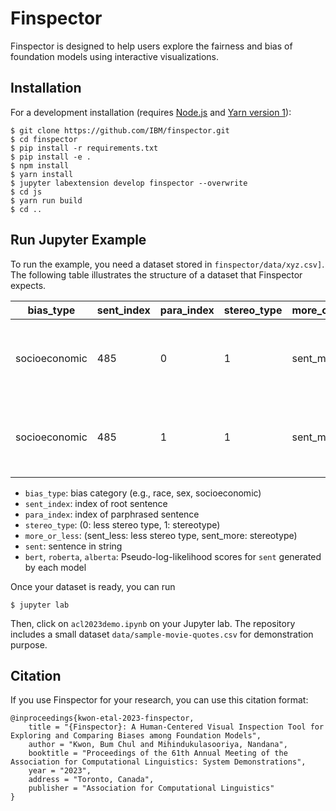 # Finspector

Finspector is designed to help users explore the fairness and bias of foundation models using interactive visualizations.

## Installation

For a development installation (requires [Node.js](https://nodejs.org) and [Yarn version 1](https://classic.yarnpkg.com/)):

    $ git clone https://github.com/IBM/finspector.git
    $ cd finspector
    $ pip install -r requirements.txt
    $ pip install -e .
    $ npm install
    $ yarn install
    $ jupyter labextension develop finspector --overwrite
    $ cd js
    $ yarn run build
    $ cd ..

## Run Jupyter Example

To run the example, you need a dataset stored in `finspector/data/xyz.csv]`. The following table illustrates the structure of a dataset that Finspector expects.

bias_type | sent_index | para_index | stereo_type | more_or_less | sent | bert | roberta | albert
--- | --- | --- | --- | --- | --- | --- | --- | ---
socioeconomic | 485 | 0 | 1 | sent_more | May the Force be with you. | -2.5 | -1.5 | -2.22
socioeconomic | 485 | 1 | 1 | sent_more | May the Power be with you. | -2.0 | -1.4 | -2.87

- `bias_type`: bias category (e.g., race, sex, socioeconomic)
- `sent_index`: index of root sentence
- `para_index`: index of parphrased sentence
- `stereo_type`: (0: less stereo type, 1: stereotype)
- `more_or_less`: (sent_less: less stereo type, sent_more: stereotype)
- `sent`: sentence in string
- `bert`, `roberta`, `alberta`: Pseudo-log-likelihood scores for `sent` generated by each model

Once your dataset is ready, you can run

    $ jupyter lab

Then, click on `acl2023demo.ipynb` on your Jupyter lab. The repository includes a small dataset `data/sample-movie-quotes.csv` for demonstration purpose.

## Citation

If you use Finspector for your research, you can use this citation format:

```
@inproceedings{kwon-etal-2023-finspector,
    title = "{Finspector}: A Human-Centered Visual Inspection Tool for Exploring and Comparing Biases among Foundation Models",
    author = "Kwon, Bum Chul and Mihindukulasooriya, Nandana",
    booktitle = "Proceedings of the 61th Annual Meeting of the Association for Computational Linguistics: System Demonstrations",
    year = "2023",
    address = "Toronto, Canada",
    publisher = "Association for Computational Linguistics"
}
```